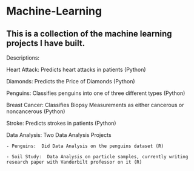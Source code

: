 # Machine-Learning
This is a collection of the machine learning projects I have built.
--------------------------------------------------------------------
Descriptions:

Heart Attack:  Predicts heart attacks in patients (Python)

Diamonds:  Predicts the Price of Diamonds (Python)

Penguins:  Classifies penguins into one of three different types (Python)

Breast Cancer:  Classifies Biopsy Measurements as either cancerous or noncancerous (Python)

Stroke:  Predicts strokes in patients (Python)

Data Analysis:  Two Data Analysis Projects
    
    - Penguins:  Did Data Analysis on the penguins dataset (R)
    
    - Soil Study:  Data Analysis on particle samples, currently writing research paper with Vanderbilt professor on it (R)

